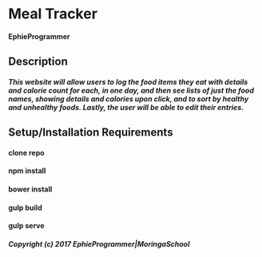 # Meal Tracker



#### EphieProgrammer

## Description

##### This website will allow users to log the food items they eat with details and calorie count for each, in one day, and then see lists of just the food names, showing details and calories upon click, and to sort by healthy and unhealthy foods. Lastly, the user will be able to edit their entries.

## Setup/Installation Requirements

#### clone repo
#### npm install
#### bower install
#### gulp build
#### gulp serve


##### Copyright (c) 2017 EphieProgrammer|MoringaSchool
